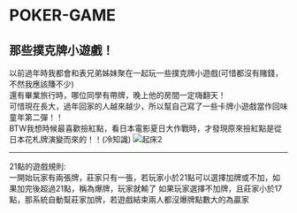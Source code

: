 # POKER-GAME
## 那些撲克牌小遊戲！
以前過年時我都會和表兄弟姊妹聚在一起玩一些撲克牌小遊戲(可惜都沒有賭錢，不然我應該賺不少)  
還有畢業旅行時，哪位同學有帶牌，晚上他的房間一定嗨翻天！  
可惜現在長大，過年回家的人越來越少，所以幫自己寫了一些卡牌小遊戲當作回味童年第二彈！！  
BTW我想時候最喜歡撿紅點，看日本電影夏日大作戰時，才發現原來撿紅點是從日本花札牌演變而來的！！(冷知識)
![起床2](https://user-images.githubusercontent.com/91367098/152663281-0b7ce3a5-2963-465a-a7ce-679766c4021b.png)
**********************************************************************************************************
21點的遊戲規則:  
一開始玩家有兩張牌，莊家只有一張，若玩家小於21點可以選擇加牌或不加，如果加完後超過21點，稱為爆牌，玩家就輸了
如果玩家選擇不加牌，且莊家小於17點，那系統自動幫莊家加牌，若遊戲結束兩人都沒爆牌點數大的為贏家   
